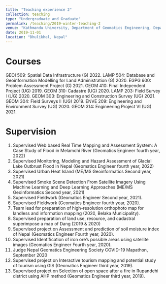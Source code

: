 ```yaml
---
title: "Teaching experience 2"
collection: teaching
type: "Undergraduate and Graduate"
permalink: /teaching/2019-winter-teaching-2
venue: "Kathmandu University, Department of Geomatics Engineering, Department of Environmental Science and Engineering"
date: 2019-11-01
location: "Dhulikhel, Nepal"
---
```

Courses
======
GEOI 509: Spatial Data Infrastructure	(G)	2022.
LAMP 504: Database and Geoinformation Modelling for Land Administration	(G)	2020.
EGPG 600: Problem Assessment Project	(G)	2021.
GEOM 410: Final Independent Project	(UG)	2019.
GEOM 310: Cadastre	(UG)	2020.
LAMP 203: Field Survey I	(UG)	2020.
GEOM 303: Engineering and Construction Survey	(UG)	2021.
GEOM 304: Field Surveys II	(UG)	2019.
ENVE 209: Engineering and Environment Survey	(UG)	2020.
GEOM 314: Engineering Project VI	(UG)	2021.

Supervision
======
1.	Supervised Web based Real Time Mapping and Assessment System: A Case Study of Flood in Melamchi River (Geomatics Engineer fourth year, 2022)
2.	Supervised Monitoring, Modeling and Hazard Assessment of Glacial Lake Outbrust Flood in Nepal (Geomatics Engineer fourth year, 2022)
3.	Supervised Urban Heat Island (ME/MS Geoinformatics Second year, 2021)
4.	Supervised Smoke Scene Detection From Satellite Imagery Using Machine Learning and Deep Learning 
Approaches (ME/MS Geoinformatics Second year, 2021)
5.	Supervised Fieldwork (Geomatics Engineer Second year, 2021). 
6.	Supervised Fieldwork (Geomatics Engineer fourth year, 2020). 
7.	Team lead for preparation of high-resolution orthophoto map for landless and information mapping (2020, Belaka Municipality). 
8.	Supervised preparation of land use, resource, and cadastral superimpose a map of Dang (2019 & 2020) 
9.	Supervised project on Assessment and prediction of soil moisture index of Nepal (Geomatics Engineer Fourth year, 2020). 
10.	Supervised Identification of iron ore’s possible areas using satellite images (Geomatics Engineer Fourth year, 2020). 
11.	Judge Nepal Geomatics Engineering Society COVID-19 Mapathon, September 2020
12.	Supervised project on Interactive tourism mapping and potential study of tourism using GIS (Geomatics Engineer third year, 2019). 
13.	Supervised project on Selection of open space after a fire in Rupandehi district using AHP method (Geomatics Engineer third year, 2019).

